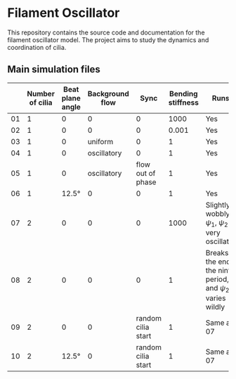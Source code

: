 # Filament Oscillator

This repository contains the source code and documentation for the filament oscillator model. The project aims to study the dynamics and coordination of cilia.

## Main simulation files

||Number of cilia|Beat plane angle|Background flow|Sync|Bending stiffness|Runs?
|---|---|---|---|---|---|---|
|01|1|0|0|0|1000|Yes|
|02|1|0|0|0|0.001|Yes|
|03|1|0|uniform|0|1|Yes|
|04|1|0|oscillatory|0|1|Yes|
|05|1|0|oscillatory|flow out of phase|1|Yes|
|06|1|12.5°|0|0|1|Yes|
|07|2|0|0|0|1000|Slightly wobbly $\psi_1$, $\psi_2$ is very oscillatory|
|08|2|0|0|0|1|Breaks at the end of the ninth period, and $\psi_2$ varies wildly|
|09|2|0|0|random cilia start|1|Same as 07|
|10|2|12.5°|0|random cilia start|1|Same as 07|
